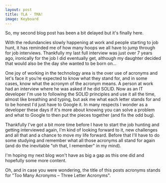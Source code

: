 ```yaml
---
layout: post
title: TLA - TMA!
image: Keyboard
---
```



So, my second blog post has been a bit delayed but it's finally here.


With the redundancies slowly happening at work and people starting to job hunt, it has reminded me of how many hoops we all have to jump through for job interviews.
Thankfully my last full interview was just over 7 years ago, ironically for the job I did eventually get, although my daughter decided that would also be the day she wanted to be born on...


One joy of working in the technology area is the over use of acronyms and let's face it you’re expected to know what they stand for, and in some cases, know what the acronym of the acronym means.
A person at work had an interview where he was asked if he did SOLID. Now as an IT developer I'm use to following the SOLID principles and use it all the time, almost like breathing and typing, but ask me what each letter stands for and to be honest I'd just have to Google it.
In many respects I wonder as a developer these days if it's more about knowing you can solve a problem and what to Google to then put the pieces together (and fix the odd bug).


Thankfully I've got a bit more time before I have to start the job hunting and getting interviewed again, I'm kind of looking forward to it, new challenges and all that and a chance to move my life forward.
Before that I'll have to do some studying and remember what all those acronyms all stand for again (and do the inevitable "oh that, I remember" in my mind).


I'm hoping my next blog won't have as big a gap as this one did and hopefully some more content.


Oh, and in case you were wondering, the title of this posts acronyms stands for "Too Many Acronyms – Three Letter Acronyms".
